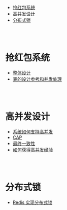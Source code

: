 - [抢红包系统](#抢红包系统)
- [高并发设计](#高并发设计)
- [分布式锁](#分布式锁)


</br></br>


# 抢红包系统
- [整体设计](https://cloud.tencent.com/developer/article/1637408)
- [表的设计参考和并发处理](https://juejin.cn/post/6925947709517987848)


</br></br>


# 高并发设计
- [系统如何支持高并发](https://zhuanlan.zhihu.com/p/95790423)
- [CAP](https://www.ruanyifeng.com/blog/2018/07/cap.html)
- [最终一致性](https://zhuanlan.zhihu.com/p/25933039)
- [如何获得高并发经验](https://zhuanlan.zhihu.com/p/38552590)


</br></br>


# 分布式锁
- [Redis 实现分布式锁](https://www.zhihu.com/question/452803310/answer/1931377239)